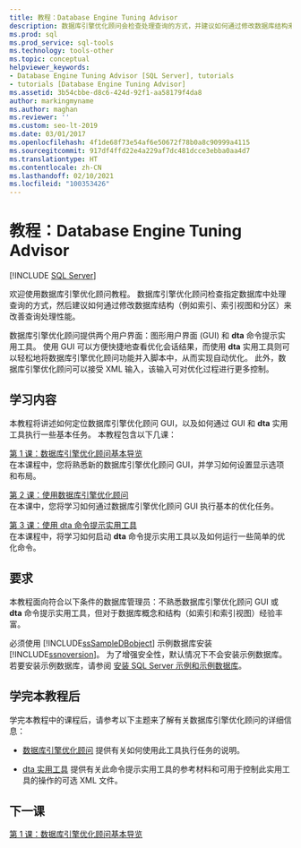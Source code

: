 ```yaml
---
title: 教程：Database Engine Tuning Advisor
description: 数据库引擎优化顾问会检查处理查询的方式，并建议如何通过修改数据库结构来改善查询处理性能。
ms.prod: sql
ms.prod_service: sql-tools
ms.technology: tools-other
ms.topic: conceptual
helpviewer_keywords:
- Database Engine Tuning Advisor [SQL Server], tutorials
- tutorials [Database Engine Tuning Advisor]
ms.assetid: 3b54cbbe-d8c6-424d-92f1-aa58179f4da8
author: markingmyname
ms.author: maghan
ms.reviewer: ''
ms.custom: seo-lt-2019
ms.date: 03/01/2017
ms.openlocfilehash: 4f1de68f73e54af6e50672f78b0a8c90999a4115
ms.sourcegitcommit: 917df4ffd22e4a229af7dc481dcce3ebba0aa4d7
ms.translationtype: HT
ms.contentlocale: zh-CN
ms.lasthandoff: 02/10/2021
ms.locfileid: "100353426"
---
```

# <a name="tutorial-database-engine-tuning-advisor"></a>教程：Database Engine Tuning Advisor

 [!INCLUDE [SQL Server](../../includes/applies-to-version/sqlserver.md)]

欢迎使用数据库引擎优化顾问教程。 数据库引擎优化顾问检查指定数据库中处理查询的方式，然后建议如何通过修改数据库结构（例如索引、索引视图和分区）来改善查询处理性能。  
  
数据库引擎优化顾问提供两个用户界面：图形用户界面 (GUI) 和 **dta** 命令提示实用工具。 使用 GUI 可以方便快捷地查看优化会话结果，而使用 **dta** 实用工具则可以轻松地将数据库引擎优化顾问功能并入脚本中，从而实现自动优化。 此外，数据库引擎优化顾问可以接受 XML 输入，该输入可对优化过程进行更多控制。  
  
## <a name="what-you-will-learn"></a>学习内容  
本教程将讲述如何定位数据库引擎优化顾问 GUI，以及如何通过 GUI 和 **dta** 实用工具执行一些基本任务。 本教程包含以下几课：  
  
[第 1 课：数据库引擎优化顾问基本导览](../../tools/dta/lesson-1-basic-navigation-in-database-engine-tuning-advisor.md)  
在本课程中，您将熟悉新的数据库引擎优化顾问 GUI，并学习如何设置显示选项和布局。  
  
[第 2 课：使用数据库引擎优化顾问](../../tools/dta/lesson-2-using-database-engine-tuning-advisor.md)  
在本课中，您将学习如何通过数据库引擎优化顾问 GUI 执行基本的优化任务。  
  
[第 3 课：使用 dta 命令提示实用工具](../../tools/dta/lesson-3-using-the-dta-command-prompt-utility.md)  
在本课程中，将学习如何启动 **dta** 命令提示实用工具以及如何运行一些简单的优化命令。  
  
## <a name="requirements"></a>要求  
本教程面向符合以下条件的数据库管理员：不熟悉数据库引擎优化顾问 GUI 或 **dta** 命令提示实用工具，但对于数据库概念和结构（如索引和索引视图）经验丰富。  
  
必须使用 [!INCLUDE[ssSampleDBobject](../../includes/sssampledbobject-md.md)] 示例数据库安装 [!INCLUDE[ssnoversion](../../includes/ssnoversion-md.md)]。 为了增强安全性，默认情况下不会安装示例数据库。 若要安装示例数据库，请参阅 [安装 SQL Server 示例和示例数据库](https://sqlserversamples.codeplex.com)。  
  
## <a name="after-you-finish-this-tutorial"></a>学完本教程后  
学完本教程中的课程后，请参考以下主题来了解有关数据库引擎优化顾问的详细信息：  
  
-   [数据库引擎优化顾问](../../relational-databases/performance/database-engine-tuning-advisor.md) 提供有关如何使用此工具执行任务的说明。  
  
-   [dta 实用工具](../../tools/dta/dta-utility.md) 提供有关此命令提示实用工具的参考材料和可用于控制此实用工具的操作的可选 XML 文件。  
  
## <a name="next-lesson"></a>下一课  
[第 1 课：数据库引擎优化顾问基本导览](../../tools/dta/lesson-1-basic-navigation-in-database-engine-tuning-advisor.md)  
  
  
  
